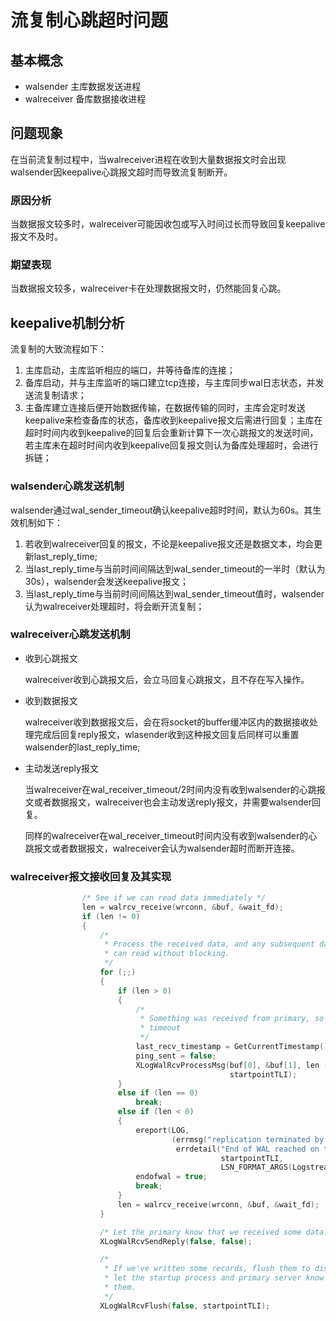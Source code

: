 # 流复制心跳超时问题

## 基本概念

- walsender 主库数据发送进程
- walreceiver 备库数据接收进程

## 问题现象

在当前流复制过程中，当walreceiver进程在收到大量数据报文时会出现walsender因keepalive心跳报文超时而导致流复制断开。

### 原因分析

当数据报文较多时，walreceiver可能因收包或写入时间过长而导致回复keepalive报文不及时。

### 期望表现

当数据报文较多，walreceiver卡在处理数据报文时，仍然能回复心跳。

## keepalive机制分析

流复制的大致流程如下：

1. 主库启动，主库监听相应的端口，并等待备库的连接；
2. 备库启动，并与主库监听的端口建立tcp连接，与主库同步wal日志状态，并发送流复制请求；
3. 主备库建立连接后便开始数据传输，在数据传输的同时，主库会定时发送keepalive来检查备库的状态，备库收到keepalive报文后需进行回复；主库在超时时间内收到keepalive的回复后会重新计算下一次心跳报文的发送时间，若主库未在超时时间内收到keepalive回复报文则认为备库处理超时，会进行拆链；

### walsender心跳发送机制

walsender通过wal_sender_timeout确认keepalive超时时间，默认为60s。其生效机制如下：

1. 若收到walreceiver回复的报文，不论是keepalive报文还是数据文本，均会更新last_reply_time;
2. 当last_reply_time与当前时间间隔达到wal_sender_timeout的一半时（默认为30s），walsender会发送keepalive报文；
3. 当last_reply_time与当前时间间隔达到wal_sender_timeout值时，walsender认为walreceiver处理超时，将会断开流复制；

### walreceiver心跳发送机制

- 收到心跳报文

  walreceiver收到心跳报文后，会立马回复心跳报文，且不存在写入操作。

- 收到数据报文

  walreceiver收到数据报文后，会在将socket的buffer缓冲区内的数据接收处理完成后回复reply报文，wlasender收到这种报文回复后同样可以重置walsender的last_reply_time;

- 主动发送reply报文

  当walreceiver在wal_receiver_timeout/2时间内没有收到walsender的心跳报文或者数据报文，walreceiver也会主动发送reply报文，并需要walsender回复。

  同样的walreceiver在wal_receiver_timeout时间内没有收到walsender的心跳报文或者数据报文，walreceiver会认为walsender超时而断开连接。

### walreceiver报文接收回复及其实现

```c
				/* See if we can read data immediately */
				len = walrcv_receive(wrconn, &buf, &wait_fd);
				if (len != 0)
				{
					/*
					 * Process the received data, and any subsequent data we
					 * can read without blocking.
					 */
					for (;;)
					{
						if (len > 0)
						{
							/*
							 * Something was received from primary, so reset
							 * timeout
							 */
							last_recv_timestamp = GetCurrentTimestamp();
							ping_sent = false;
							XLogWalRcvProcessMsg(buf[0], &buf[1], len - 1,
												 startpointTLI);
						}
						else if (len == 0)
							break;
						else if (len < 0)
						{
							ereport(LOG,
									(errmsg("replication terminated by primary server"),
									 errdetail("End of WAL reached on timeline %u at %X/%X.",
											   startpointTLI,
											   LSN_FORMAT_ARGS(LogstreamResult.Write))));
							endofwal = true;
							break;
						}
						len = walrcv_receive(wrconn, &buf, &wait_fd);
					}

					/* Let the primary know that we received some data. */
					XLogWalRcvSendReply(false, false);

					/*
					 * If we've written some records, flush them to disk and
					 * let the startup process and primary server know about
					 * them.
					 */
					XLogWalRcvFlush(false, startpointTLI);
```



​	 